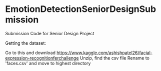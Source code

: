 # EmotionDetectionSeniorDesignSubmission
Submission Code for Senior Design Project

Getting the dataset:

Go to this and download https://www.kaggle.com/ashishpatel26/facial-expression-recognitionferchallenge
Unzip, find the csv file
Rename to 'faces.csv' and move to highest directory
